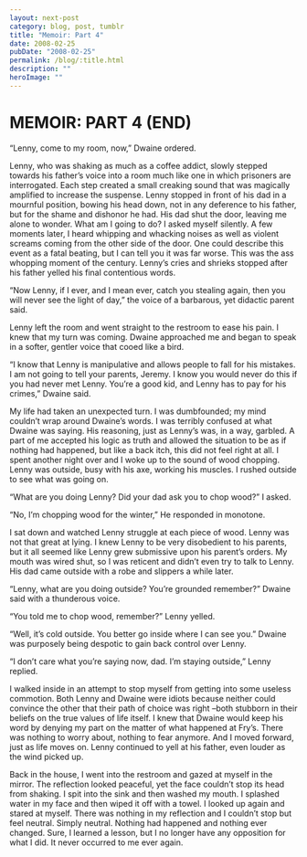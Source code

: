 ```yaml
---
layout: next-post
category: blog, post, tumblr
title: "Memoir: Part 4"
date: 2008-02-25
pubDate: "2008-02-25"
permalink: /blog/:title.html
description: ""
heroImage: ""
---
```


# MEMOIR: PART 4 (END)

“Lenny, come to my room, now,” Dwaine ordered.

Lenny, who was shaking as much as a coffee addict, slowly stepped towards his father’s voice into a room much like one in which prisoners are interrogated. Each step created a small creaking sound that was magically amplified to increase the suspense. Lenny stopped in front of his dad in a mournful position, bowing his head down, not in any deference to his father, but for the shame and dishonor he had. His dad shut the door, leaving me alone to wonder. What am I going to do? I asked myself silently. A few moments later, I heard whipping and whacking noises as well as violent screams coming from the other side of the door. One could describe this event as a fatal beating, but I can tell you it was far worse. This was the ass whopping moment of the century.
Lenny’s cries and shrieks stopped after his father yelled his final contentious words.

“Now Lenny, if I ever, and I mean ever, catch you stealing again, then you will never see the light of day,” the voice of a barbarous, yet didactic parent said.

Lenny left the room and went straight to the restroom to ease his pain. I knew that my turn was coming. Dwaine approached me and began to speak in a softer, gentler voice that cooed like a bird.

“I know that Lenny is manipulative and allows people to fall for his mistakes. I am not going to tell your parents, Jeremy. I know you would never do this if you had never met Lenny. You’re a good kid, and Lenny has to pay for his crimes,” Dwaine said.

My life had taken an unexpected turn. I was dumbfounded; my mind couldn’t wrap around Dwaine’s words. I was terribly confused at what Dwaine was saying. His reasoning, just as Lenny’s was, in a way, garbled. A part of me accepted his logic as truth and allowed the situation to be as if nothing had happened, but like a back itch, this did not feel right at all.
I spent another night over and I woke up to the sound of wood chopping. Lenny was outside, busy with his axe, working his muscles. I rushed outside to see what was going on.

“What are you doing Lenny? Did your dad ask you to chop wood?” I asked.

“No, I’m chopping wood for the winter,” He responded in monotone.

I sat down and watched Lenny struggle at each piece of wood. Lenny was not that great at lying. I knew Lenny to be very disobedient to his parents, but it all seemed like Lenny grew submissive upon his parent’s orders. My mouth was wired shut, so I was reticent and didn’t even try to talk to Lenny.
His dad came outside with a robe and slippers a while later.

“Lenny, what are you doing outside? You’re grounded remember?” Dwaine said with a thunderous voice.

“You told me to chop wood, remember?” Lenny yelled.

“Well, it’s cold outside. You better go inside where I can see you.” Dwaine was purposely being despotic to gain back control over Lenny.

“I don’t care what you’re saying now, dad. I’m staying outside,” Lenny replied.

I walked inside in an attempt to stop myself from getting into some useless commotion. Both Lenny and Dwaine were idiots because neither could convince the other that their path of choice was right –both stubborn in their beliefs on the true values of life itself. I knew that Dwaine would keep his word by denying my part on the matter of what happened at Fry’s. There was nothing to worry about, nothing to fear anymore. And I moved forward, just as life moves on. Lenny continued to yell at his father, even louder as the wind picked up.

Back in the house, I went into the restroom and gazed at myself in the mirror. The reflection looked peaceful, yet the face couldn’t stop its head from shaking. I spit into the sink and then washed my mouth. I splashed water in my face and then wiped it off with a towel. I looked up again and stared at myself. There was nothing in my reflection and I couldn’t stop but feel neutral. Simply neutral. Nothing had happened and nothing ever changed. Sure, I learned a lesson, but I no longer have any opposition for what I did.  It never occurred to me ever again.

<!-- Stay Tune for a commentary on this memoir next week or so.  -->
